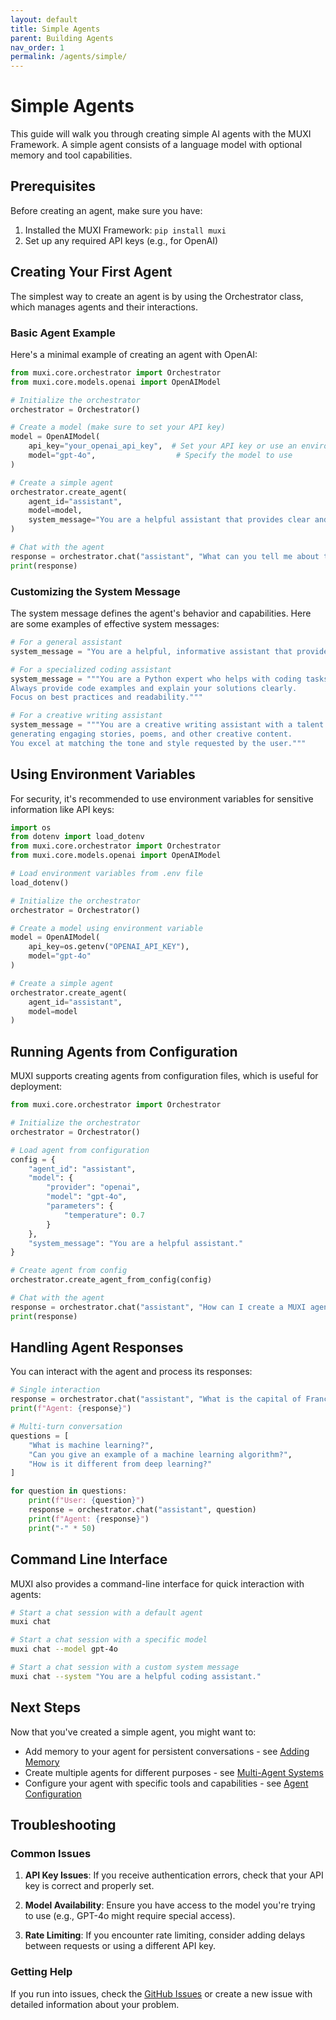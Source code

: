 ```yaml
---
layout: default
title: Simple Agents
parent: Building Agents
nav_order: 1
permalink: /agents/simple/
---
```


# Simple Agents

This guide will walk you through creating simple AI agents with the MUXI Framework. A simple agent consists of a language model with optional memory and tool capabilities.

## Prerequisites

Before creating an agent, make sure you have:

1. Installed the MUXI Framework: `pip install muxi`
2. Set up any required API keys (e.g., for OpenAI)

## Creating Your First Agent

The simplest way to create an agent is by using the Orchestrator class, which manages agents and their interactions.

### Basic Agent Example

Here's a minimal example of creating an agent with OpenAI:

```python
from muxi.core.orchestrator import Orchestrator
from muxi.core.models.openai import OpenAIModel

# Initialize the orchestrator
orchestrator = Orchestrator()

# Create a model (make sure to set your API key)
model = OpenAIModel(
    api_key="your_openai_api_key",  # Set your API key or use an environment variable
    model="gpt-4o",                  # Specify the model to use
)

# Create a simple agent
orchestrator.create_agent(
    agent_id="assistant",
    model=model,
    system_message="You are a helpful assistant that provides clear and concise information."
)

# Chat with the agent
response = orchestrator.chat("assistant", "What can you tell me about the MUXI Framework?")
print(response)
```

### Customizing the System Message

The system message defines the agent's behavior and capabilities. Here are some examples of effective system messages:

```python
# For a general assistant
system_message = "You are a helpful, informative assistant that provides accurate information."

# For a specialized coding assistant
system_message = """You are a Python expert who helps with coding tasks.
Always provide code examples and explain your solutions clearly.
Focus on best practices and readability."""

# For a creative writing assistant
system_message = """You are a creative writing assistant with a talent for
generating engaging stories, poems, and other creative content.
You excel at matching the tone and style requested by the user."""
```

## Using Environment Variables

For security, it's recommended to use environment variables for sensitive information like API keys:

```python
import os
from dotenv import load_dotenv
from muxi.core.orchestrator import Orchestrator
from muxi.core.models.openai import OpenAIModel

# Load environment variables from .env file
load_dotenv()

# Initialize the orchestrator
orchestrator = Orchestrator()

# Create a model using environment variable
model = OpenAIModel(
    api_key=os.getenv("OPENAI_API_KEY"),
    model="gpt-4o"
)

# Create a simple agent
orchestrator.create_agent(
    agent_id="assistant",
    model=model
)
```

## Running Agents from Configuration

MUXI supports creating agents from configuration files, which is useful for deployment:

```python
from muxi.core.orchestrator import Orchestrator

# Initialize the orchestrator
orchestrator = Orchestrator()

# Load agent from configuration
config = {
    "agent_id": "assistant",
    "model": {
        "provider": "openai",
        "model": "gpt-4o",
        "parameters": {
            "temperature": 0.7
        }
    },
    "system_message": "You are a helpful assistant."
}

# Create agent from config
orchestrator.create_agent_from_config(config)

# Chat with the agent
response = orchestrator.chat("assistant", "How can I create a MUXI agent?")
print(response)
```

## Handling Agent Responses

You can interact with the agent and process its responses:

```python
# Single interaction
response = orchestrator.chat("assistant", "What is the capital of France?")
print(f"Agent: {response}")

# Multi-turn conversation
questions = [
    "What is machine learning?",
    "Can you give an example of a machine learning algorithm?",
    "How is it different from deep learning?"
]

for question in questions:
    print(f"User: {question}")
    response = orchestrator.chat("assistant", question)
    print(f"Agent: {response}")
    print("-" * 50)
```

## Command Line Interface

MUXI also provides a command-line interface for quick interaction with agents:

```bash
# Start a chat session with a default agent
muxi chat

# Start a chat session with a specific model
muxi chat --model gpt-4o

# Start a chat session with a custom system message
muxi chat --system "You are a helpful coding assistant."
```

## Next Steps

Now that you've created a simple agent, you might want to:

- Add memory to your agent for persistent conversations - see [Adding Memory](../memory/)
- Create multiple agents for different purposes - see [Multi-Agent Systems](../multi-agent/)
- Configure your agent with specific tools and capabilities - see [Agent Configuration](../configuration/)

## Troubleshooting

### Common Issues

1. **API Key Issues**: If you receive authentication errors, check that your API key is correct and properly set.

2. **Model Availability**: Ensure you have access to the model you're trying to use (e.g., GPT-4o might require special access).

3. **Rate Limiting**: If you encounter rate limiting, consider adding delays between requests or using a different API key.

### Getting Help

If you run into issues, check the [GitHub Issues](https://github.com/ranaroussi/muxi/issues) or create a new issue with detailed information about your problem.
